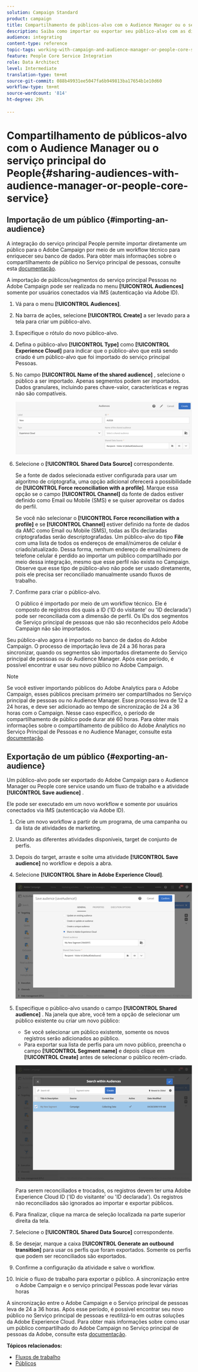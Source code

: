 ```yaml
---
solution: Campaign Standard
product: campaign
title: Compartilhamento de públicos-alvo com o Audience Manager ou o serviço principal do People
description: Saiba como importar ou exportar seu público-alvo com as diferentes soluções da Adobe Experience Cloud.
audience: integrating
content-type: reference
topic-tags: working-with-campaign-and-audience-manager-or-people-core-service
feature: People Core Service Integration
role: Data Architect
level: Intermediate
translation-type: tm+mt
source-git-commit: 088b49931ee5047fa6b949813ba17654b1e10d60
workflow-type: tm+mt
source-wordcount: '814'
ht-degree: 29%

---
```



# Compartilhamento de públicos-alvo com o Audience Manager ou o serviço principal do People{#sharing-audiences-with-audience-manager-or-people-core-service}

## Importação de um público {#importing-an-audience}

A integração do serviço principal People permite importar diretamente um público para o Adobe Campaign por meio de um workflow técnico para enriquecer seu banco de dados. Para obter mais informações sobre o compartilhamento de público no Serviço principal de pessoas, consulte esta [documentação](https://docs.adobe.com/content/help/pt-BR/analytics/components/segmentation/segmentation-workflow/seg-publish.html).

A importação de públicos/segmentos do serviço principal Pessoas no Adobe Campaign pode ser realizada no menu **[!UICONTROL Audiences]** somente por usuários conectados via IMS (autenticação via Adobe ID).

1. Vá para o menu **[!UICONTROL Audiences]**.
1. Na barra de ações, selecione **[!UICONTROL Create]** a ser levado para a tela para criar um público-alvo.
1. Especifique o rótulo do novo público-alvo.
1. Defina o público-alvo **[!UICONTROL Type]** como **[!UICONTROL Experience Cloud]** para indicar que o público-alvo que está sendo criado é um público-alvo que foi importado do serviço principal Pessoas.
1. No campo **[!UICONTROL Name of the shared audience]** , selecione o público a ser importado. Apenas segmentos podem ser importados. Dados granulares, incluindo pares chave-valor, características e regras não são compatíveis.

   ![](assets/aam_import_audience.png)

1. Selecione o **[!UICONTROL Shared Data Source]** correspondente.

   Se a fonte de dados selecionada estiver configurada para usar um algoritmo de criptografia, uma opção adicional oferecerá a possibilidade de **[!UICONTROL Force reconciliation with a profile]**. Marque essa opção se o campo **[!UICONTROL Channel]** da fonte de dados estiver definido como Email ou Mobile (SMS) e se quiser aproveitar os dados do perfil.

   Se você não selecionar o **[!UICONTROL Force reconciliation with a profile]** e se **[!UICONTROL Channel]** estiver definido na fonte de dados da AMC como Email ou Mobile (SMS), todas as IDs declaradas criptografadas serão descriptografadas. Um público-alvo do tipo **File** com uma lista de todos os endereços de email/números de celular é criado/atualizado. Dessa forma, nenhum endereço de email/número de telefone celular é perdido ao importar um público compartilhado por meio dessa integração, mesmo que esse perfil não exista no Campaign. Observe que esse tipo de público-alvo não pode ser usado diretamente, pois ele precisa ser reconciliado manualmente usando fluxos de trabalho.

1. Confirme para criar o público-alvo.

   O público é importado por meio de um workflow técnico. Ele é composto de registros dos quais a ID (&#39;ID do visitante&#39; ou &#39;ID declarada&#39;) pode ser reconciliada com a dimensão de perfil. Os IDs dos segmentos de Serviço principal de pessoas que não são reconhecidos pelo Adobe Campaign não são importados.

Seu público-alvo agora é importado no banco de dados do Adobe Campaign. O processo de importação leva de 24 a 36 horas para sincronizar, quando os segmentos são importados diretamente do Serviço principal de pessoas ou do Audience Manager. Após esse período, é possível encontrar e usar seu novo público no Adobe Campaign.

>[!NOTE]
>
>Se você estiver importando públicos do Adobe Analytics para o Adobe Campaign, esses públicos precisam primeiro ser compartilhados no Serviço principal de pessoas ou no Audience Manager. Esse processo leva de 12 a 24 horas, e deve ser adicionado ao tempo de sincronização de 24 a 36 horas com o Campaign. Nesse caso específico, o período de compartilhamento de público pode durar até 60 horas. Para obter mais informações sobre o compartilhamento de público do Adobe Analytics no Serviço Principal de Pessoas e no Audience Manager, consulte esta [documentação](https://docs.adobe.com/content/help/en/analytics/components/segmentation/segmentation-workflow/seg-publish.html).

## Exportação de um público {#exporting-an-audience}

Um público-alvo pode ser exportado do Adobe Campaign para o Audience Manager ou People core service usando um fluxo de trabalho e a atividade **[!UICONTROL Save audience]** .

Ele pode ser executado em um novo workflow e somente por usuários conectados via IMS (autenticação via Adobe ID).

1. Crie um novo workflow a partir de um programa, de uma campanha ou da lista de atividades de marketing.
1. Usando as diferentes atividades disponíveis, target de conjunto de perfis.
1. Depois do target, arraste e solte uma atividade **[!UICONTROL Save audience]** no workflow e depois a abra.
1. Selecione **[!UICONTROL Share in Adobe Experience Cloud]**.

   ![](assets/aam_save_audience_activity.png)

1. Especifique o público-alvo usando o campo **[!UICONTROL Shared audience]** . Na janela que abre, você tem a opção de selecionar um público existente ou criar um novo público:

   * Se você selecionar um público existente, somente os novos registros serão adicionados ao público.
   * Para exportar sua lista de perfis para um novo público, preencha o campo **[!UICONTROL Segment name]** e depois clique em **[!UICONTROL Create]** antes de selecionar o público recém-criado.

   ![](assets/aam_save_audience_segment_picker.png)

   Para serem reconciliados e trocados, os registros devem ter uma Adobe Experience Cloud ID (&#39;ID do visitante&#39; ou &#39;ID declarada&#39;). Os registros não reconciliados são ignorados ao importar e exportar públicos.

1. Para finalizar, clique na marca de seleção localizada na parte superior direita da tela.
1. Selecione o **[!UICONTROL Shared Data Source]** correspondente.
1. Se desejar, marque a caixa **[!UICONTROL Generate an outbound transition]** para usar os perfis que foram exportados. Somente os perfis que podem ser reconciliados são exportados.
1. Confirme a configuração da atividade e salve o workflow.
1. Inicie o fluxo de trabalho para exportar o público. A sincronização entre o Adobe Campaign e o serviço principal Pessoas pode levar várias horas

A sincronização entre o Adobe Campaign e o Serviço principal de pessoas leva de 24 a 36 horas. Após esse período, é possível encontrar seu novo público no Serviço principal de pessoas e reutilizá-lo em outras soluções da Adobe Experience Cloud. Para obter mais informações sobre como usar um público compartilhado do Adobe Campaign no Serviço principal de pessoas da Adobe, consulte esta [documentação](https://docs.adobe.com/content/help/pt-BR/core-services/interface/audiences/t-audience-create.html).

**Tópicos relacionados:**

* [Fluxos de trabalho](../../automating/using/get-started-workflows.md)
* [Públicos](../../audiences/using/about-audiences.md)

